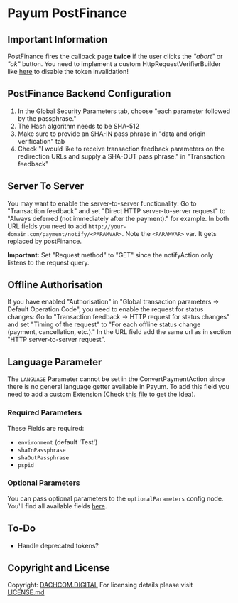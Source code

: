 # Payum PostFinance

## Important Information
PostFinance fires the callback page **twice** if the user clicks the *"abort"* or *"ok"* button.
You need to implement a custom HttpRequestVerifierBuilder like [here](https://github.com/coreshop/PayumPostFinanceBundle/blob/master/src/CoreShop/Payum/PostFinance/Security/HttpRequestVerifier.php#L54) to disable the token invalidation!

## PostFinance Backend Configuration

1. In the Global Security Parameters tab, choose "each parameter followed by the passphrase."
2. The Hash algorithm needs to be SHA-512
3. Make sure to provide an SHA-IN pass phrase in "data and origin verification" tab
4. Check "I would like to receive transaction feedback parameters on the redirection URLs and supply a SHA-OUT pass phrase." in "Transaction feedback"

## Server To Server
You may want to enable the server-to-server functionality:
Go to "Transaction feedback" and set "Direct HTTP server-to-server request" to "Always deferred (not immediately after the payment)." for example.
In both URL fields you need to add `http://your-domain.com/payment/notify/<PARAMVAR>`. Note the `<PARAMVAR>` var. It gets replaced by postFinance.

**Important:** Set "Request method" to "GET" since the notifyAction only listens to the request query.

## Offline Authorisation
If you have enabled "Authorisation" in "Global transaction parameters -> Default Operation Code", you need to enable the request for status changes:
Go to "Transaction feedback -> HTTP request for status changes" and set "Timing of the request" to "For each offline status change (payment, cancellation, etc.)."
In the URL field add the same url as in section "HTTP server-to-server request".

## Language Parameter
The `LANGUAGE` Parameter cannot be set in the ConvertPaymentAction since there is no general language getter available in Payum.
To add this field you need to add a custom Extension (Check [this file](https://github.com/coreshop/PayumPostFinanceBundle/blob/master/src/CoreShop/Payum/PostFinance/Extension/ConvertPaymentExtension.php#L41) to get the Idea).

### Required Parameters
These Fields are required:
- `environment` (default 'Test')
- `shaInPassphrase`
- `shaOutPassphrase`
- `pspid`

### Optional Parameters
You can pass optional parameters to the `optionalParameters` config node.
You'll find all available fields [here](https://e-payment.postfinance.ch/ncol/param_cookbook.asp).

## To-Do
- Handle deprecated tokens?

## Copyright and License
Copyright: [DACHCOM.DIGITAL](http://dachcom-digital.ch)
For licensing details please visit [LICENSE.md](LICENSE.md)
